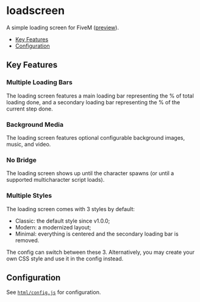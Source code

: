 # loadscreen

A simple loading screen for FiveM ([preview]).

- [Key Features](#key-features)
- [Configuration](#configuration)

## Key Features

### Multiple Loading Bars

The loading screen features a main loading bar representing the % of total
loading done, and a secondary loading bar representing the % of the current
step done.

### Background Media

The loading screen features optional configurable background images, music,
and video.

### No Bridge

The loading screen shows up until the character spawns (or until a supported
multicharacter script loads).

### Multiple Styles

The loading screen comes with 3 styles by default:

- Classic: the default style since v1.0.0;
- Modern: a modernized layout;
- Minimal: everything is centered and the secondary loading bar is removed.

The config can switch between these 3. Alternatively, you may create your own
CSS style and use it in the config instead.

## Configuration

See [`html/config.js`](./html/config.js) for configuration.

[preview]: https://www.youtube.com/watch?v=PYmLLWKTgWo
